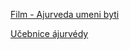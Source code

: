 [Film - Ajurveda umeni byti](https://www.youtube.com/watch?v=lUNJ7zECzKo)

[Učebnice ájurvédy](https://www.ajurveda-brno.cz/ucebnice-ajurvedy-2/)
